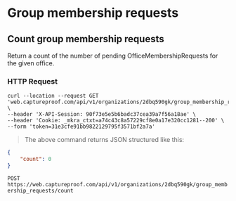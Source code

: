 # Group membership requests


## Count group membership requests

Return a count of the number of pending OfficeMembershipRequests for the given office.

### HTTP Request

```shell
curl --location --request GET 'web.captureproof.com/api/v1/organizations/2dbq590gk/group_membership_requests/count' \
--header 'X-API-Session: 90f73e5e5b6badc37cea39a7f56a18ae' \
--header 'Cookie: _mkra_ctxt=a74c43c8a57229cf8e0a17e320cc1281--200' \
--form 'token=31e3cfe91bb9822129795f3571bf2a7a'
```

> The above command returns JSON structured like this:

```json
{
    "count": 0
}
```

`POST https://web.captureproof.com/api/v1/organizations/2dbq590gk/group_membership_requests/count`
